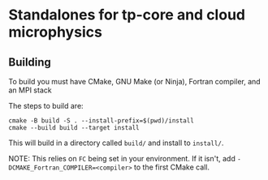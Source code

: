 # Standalones for tp-core and cloud microphysics

## Building

To build you must have CMake, GNU Make (or Ninja), Fortran compiler, and an MPI stack

The steps to build are:

```
cmake -B build -S . --install-prefix=$(pwd)/install
cmake --build build --target install
```

This will build in a directory called `build/` and install to `install/`. 

NOTE: This relies on `FC` being set in your environment. If it isn't, add `-DCMAKE_Fortran_COMPILER=<compiler>` to the first CMake
call.

